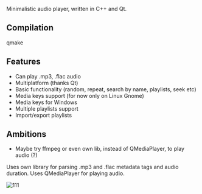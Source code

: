 Minimalistic audio player, written in C++ and Qt.

## Compilation
qmake

## Features
- Can play .mp3, .flac audio
- Multiplatform (thanks Qt)
- Basic functionality (random, repeat, search by name, playlists, seek etc)
- Media keys support (for now only on Linux Gnome)
- Media keys for Windows
- Multiple playlists support
- Import/export playlists

## Ambitions
- Maybe try ffmpeg or even own lib, instead of QMediaPlayer, to play audio (?)

Uses own library for parsing .mp3 and .flac metadata tags and audio duration. 
Uses QMediaPlayer for playing audio.



![111](https://github.com/user-attachments/assets/37c6c975-2ca9-45da-a5ef-da6b61e59bb4)

